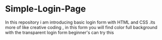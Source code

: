# Simple-Login-Page
In this repository i am introducing basic login form with HTML and CSS .its more of like creative coding , in this form you will find color full background with the transparent login form beginner's can try this  
